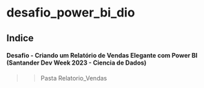 # desafio_power_bi_dio

## Indice

#### Desafio - Criando um Relatório de Vendas Elegante com Power BI (Santander Dev Week 2023 - Ciencia de Dados)
>> Pasta Relatorio_Vendas
